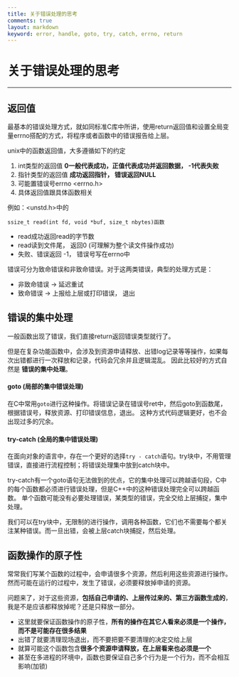 ```yaml
---
title: 关于错误处理的思考
comments: true
layout: markdown
keyword: error, handle, goto, try, catch, errno, return
---
```


# 关于错误处理的思考

--------------------------------------

## 返回值

最基本的错误处理方式，就如同标准C库中所讲，使用return返回值和设置全局变量errno搭配的方式，将程序或者函数中的错误报告给上层。

unix中的函数返回值，大多遵循如下的约定

1. int类型的返回值 **0一般代表成功，正值代表成功并返回数据， -1代表失败**
2. 指针类型的返回值 **成功返回指针， 错误返回NULL**
3. 可能置错误号errno &lt;errno.h&gt;
4. 具体返回值跟具体函数相关

例如：&lt;unstd.h&gt;中的

	ssize_t read(int fd, void *buf, size_t nbytes)函数

* read成功返回read的字节数
* read读到文件尾， 返回0 (可理解为整个读文件操作成功)
* 失败、错误返回 -1， 错误号写在errno中

错误可分为致命错误和非致命错误。对于这两类错误，典型的处理方式是：

* 非致命错误 -&gt; 延迟重试
* 致命错误 -&gt; 上报给上层或打印错误， 退出


## 错误的集中处理

一般函数出现了错误，我们直接return返回错误类型就行了。

但是在复杂功能函数中，会涉及到资源申请释放、出错log记录等等操作，如果每次出错都进行一次释放和记录，代码会冗余并且逻辑混乱。
因此比较好的方式自然是 **错误的集中处理**。


#### goto (局部的集中错误处理)
在C中常用`goto`进行这种操作。将错误记录在错误号ret中，然后goto到函数尾， 根据错误号，释放资源、打印错误信息，退出。
这种方式代码逻辑更好，也不会出现过多的冗余。


#### try-catch (全局的集中错误处理)
在面向对象的语言中，存在一个更好的选择`try - catch`语句。try块中，不用管理错误，直接进行流程控制；将错误处理集中放到catch块中。

try-catch有一个goto语句无法做到的优点，它的集中处理可以跨越语句段，C中的每个函数都必须进行错误处理，但是C++中的这种错误处理完全可以跨越函数。
单个函数可能没有必要处理错误，某类型的错误，完全交给上层捕捉，集中处理。

我们可以在try块中，无限制的进行操作，调用各种函数，它们也不需要每个都关注某种错误。而一旦出错，会被上层catch块捕捉，然后处理。


## 函数操作的原子性
常常我们写某个函数的过程中，会申请很多个资源，然后利用这些资源进行操作。然而可能在运行的过程中，发生了错误，必须要释放掉申请的资源。

问题来了，对于这些资源，**包括自己申请的、上层传过来的、第三方函数生成的**，我是不是应该都释放掉呢？还是只释放一部分。

* 这里就要保证函数操作的原子性，**所有的操作在其它人看来必须是一个操作，而不是可能存在很多结果**
* 出错了就要清理现场退出，而不要把要不要清理的决定交给上层
* 就算可能这个函数包含**很多个资源申请释放，在上层看来也必须是一个**
* 甚至在多进程的环境中，函数也要保证自己多个行为是一个行为，而不会相互影响(加锁)



